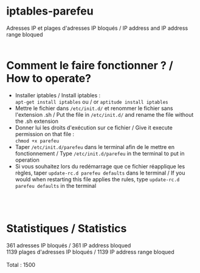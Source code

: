 # iptables-parefeu
Adresses IP et plages d'adresses IP bloqués / IP address and IP address range bloqued<br /><br />

# Comment le faire fonctionner ? / How to operate?
<ul>
<li>Installer iptables / Install iptables :<br />
<code>apt-get install iptables</code> ou / or <code>aptitude install iptables</code></li>
<li>Mettre le fichier dans <code>/etc/init.d/</code> et renommer le fichier sans l'extension .sh / Put the file in <code>/etc/init.d/</code> and rename the file without the .sh extension</li>
<li>Donner lui les droits d'exécution sur ce fichier / Give it execute permission on that file :<br />
<code>chmod +x parefeu</code></li>
<li>Taper <code>/etc/init.d/parefeu</code> dans le terminal afin de le mettre en fonctionnement / Type <code>/etc/init.d/parefeu</code> in the terminal to put in operation
<li>Si vous souhaitez lors du redémarrage que ce fichier réapplique les règles, taper <code>update-rc.d parefeu defaults</code> dans le terminal / If you would when restarting this file applies the rules, type <code>update-rc.d parefeu defaults</code> in the terminal</li>
</ul><br /><br />

# Statistiques / Statistics
361 adresses IP bloqués / 361 IP address bloqued<br />
1139 plages d'adresses IP bloqués / 1139 IP address range bloqued<br /><br />
Total : 1500
